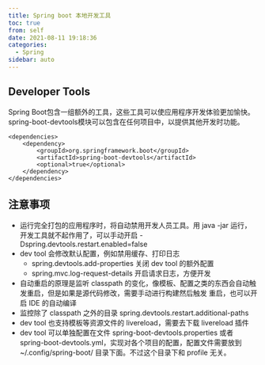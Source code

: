 ```yaml
---
title: Spring boot 本地开发工具
toc: true
from: self
date: 2021-08-11 19:18:36
categories:
  - Spring 
sidebar: auto
---
```




## Developer Tools

Spring Boot包含一组额外的工具，这些工具可以使应用程序开发体验更加愉快。 spring-boot-devtools模块可以包含在任何项目中，以提供其他开发时功能。

```
<dependencies>
    <dependency>
        <groupId>org.springframework.boot</groupId>
        <artifactId>spring-boot-devtools</artifactId>
        <optional>true</optional>
    </dependency>
</dependencies>
```



## 注意事项

- 运行完全打包的应用程序时，将自动禁用开发人员工具。用 java -jar 运行，开发工具就不起作用了，可以手动开启 -Dspring.devtools.restart.enabled=false
- dev tool 会修改默认配置，例如禁用缓存、打印日志
  - spring.devtools.add-properties 关闭 dev tool 的额外配置
  - spring.mvc.log-request-details 开启请求日志，方便开发
- 自动重启的原理是监听 classpath 的变化，像模板、配置之类的东西会自动触发重启，但是如果是源代码修改，需要手动进行构建然后触发 重启，也可以开启 IDE 的自动编译
- 监控除了 classpath 之外的目录 spring.devtools.restart.additional-paths
- dev tool 也支持模板等资源文件的 livereload，需要去下载 livereload 插件
- dev tool 可以单独配置在文件 spring-boot-devtools.properties 或者 spring-boot-devtools.yml，实现对各个项目的配置，配置文件需要放到 ~/.config/spring-boot/ 目录下面。不过这个目录下和 profile 无关。
